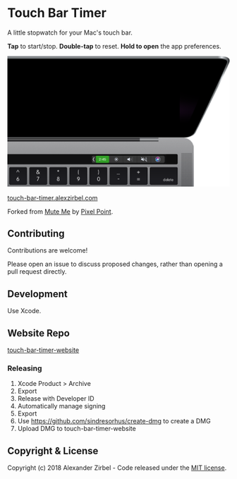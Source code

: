 # Touch Bar Timer

A little stopwatch for your Mac's touch bar.

**Tap** to start/stop.
**Double-tap** to reset.
**Hold to open** the app preferences.

![Screenshot](top-down-active-cropped.png)

[touch-bar-timer.alexzirbel.com](https://touch-bar-timer.alexzirbel.com/)

Forked from [Mute Me](https://github.com/pixel-point/mute-me) by [Pixel
Point](https://muteme.pixelpoint.io/).

## Contributing

Contributions are welcome!

Please open an issue to discuss proposed changes, rather than opening a pull
request directly.

## Development

Use Xcode.

## Website Repo

[touch-bar-timer-website](https://github.com/azirbel/touch-bar-timer-website)

### Releasing

1. Xcode Product > Archive
2. Export
3. Release with Developer ID
4. Automatically manage signing
5. Export
6. Use https://github.com/sindresorhus/create-dmg to create a DMG
7. Upload DMG to touch-bar-timer-website

## Copyright & License

Copyright (c) 2018 Alexander Zirbel - Code released under the [MIT
license](LICENSE).
